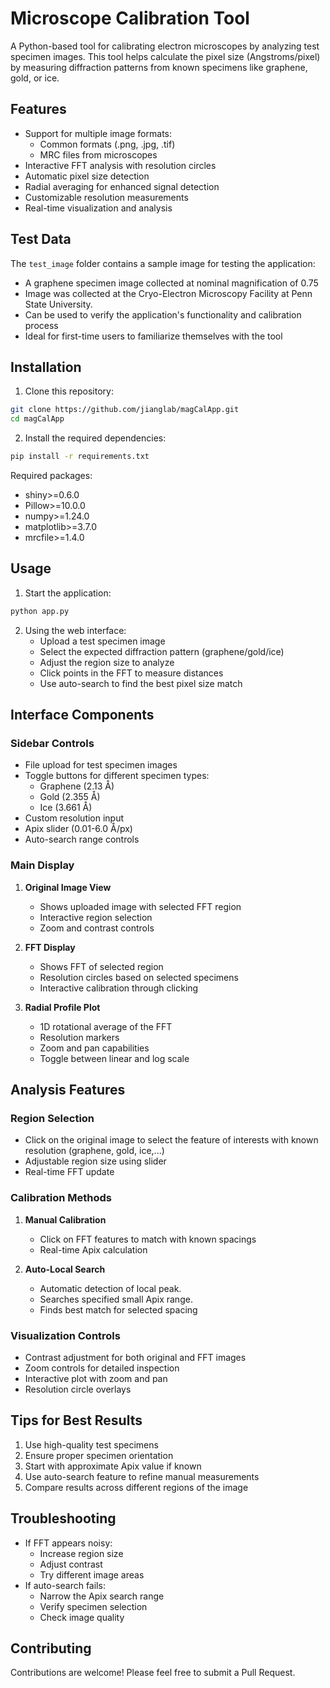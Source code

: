 # Microscope Calibration Tool

A Python-based tool for calibrating electron microscopes by analyzing test specimen images. This tool helps calculate the pixel size (Angstroms/pixel) by measuring diffraction patterns from known specimens like graphene, gold, or ice.

## Features

- Support for multiple image formats:
  - Common formats (.png, .jpg, .tif)
  - MRC files from microscopes
- Interactive FFT analysis with resolution circles
- Automatic pixel size detection
- Radial averaging for enhanced signal detection
- Customizable resolution measurements
- Real-time visualization and analysis

## Test Data

The `test_image` folder contains a sample image for testing the application:
- A graphene specimen image collected at nominal magnification of 0.75
- Image was collected at the Cryo-Electron Microscopy Facility at Penn State University.
- Can be used to verify the application's functionality and calibration process
- Ideal for first-time users to familiarize themselves with the tool

## Installation

1. Clone this repository:
```bash
git clone https://github.com/jianglab/magCalApp.git
cd magCalApp
```

2. Install the required dependencies:
```bash
pip install -r requirements.txt
```

Required packages:
- shiny>=0.6.0
- Pillow>=10.0.0
- numpy>=1.24.0
- matplotlib>=3.7.0
- mrcfile>=1.4.0

## Usage

1. Start the application:
```bash
python app.py
```

2. Using the web interface:
   - Upload a test specimen image
   - Select the expected diffraction pattern (graphene/gold/ice)
   - Adjust the region size to analyze
   - Click points in the FFT to measure distances
   - Use auto-search to find the best pixel size match

## Interface Components

### Sidebar Controls
- File upload for test specimen images
- Toggle buttons for different specimen types:
  - Graphene (2.13 Å)
  - Gold (2.355 Å)
  - Ice (3.661 Å)
- Custom resolution input
- Apix slider (0.01-6.0 Å/px)
- Auto-search range controls

### Main Display
1. **Original Image View**
   - Shows uploaded image with selected FFT region
   - Interactive region selection
   - Zoom and contrast controls
   
2. **FFT Display**
   - Shows FFT of selected region
   - Resolution circles based on selected specimens
   - Interactive calibration through clicking
   
3. **Radial Profile Plot**
   - 1D rotational average of the FFT
   - Resolution markers
   - Zoom and pan capabilities
   - Toggle between linear and log scale

## Analysis Features

### Region Selection
- Click on the original image to select the feature of interests with known resolution (graphene, gold, ice,...)
- Adjustable region size using slider
- Real-time FFT update

### Calibration Methods
1. **Manual Calibration**
   - Click on FFT features to match with known spacings
   - Real-time Apix calculation
   
2. **Auto-Local Search**
   - Automatic detection of local peak.
   - Searches specified small Apix range.
   - Finds best match for selected spacing

### Visualization Controls
- Contrast adjustment for both original and FFT images
- Zoom controls for detailed inspection
- Interactive plot with zoom and pan
- Resolution circle overlays

## Tips for Best Results

1. Use high-quality test specimens
2. Ensure proper specimen orientation
3. Start with approximate Apix value if known
4. Use auto-search feature to refine manual measurements
5. Compare results across different regions of the image

## Troubleshooting

- If FFT appears noisy:
  - Increase region size
  - Adjust contrast
  - Try different image areas
- If auto-search fails:
  - Narrow the Apix search range
  - Verify specimen selection
  - Check image quality

## Contributing

Contributions are welcome! Please feel free to submit a Pull Request.

